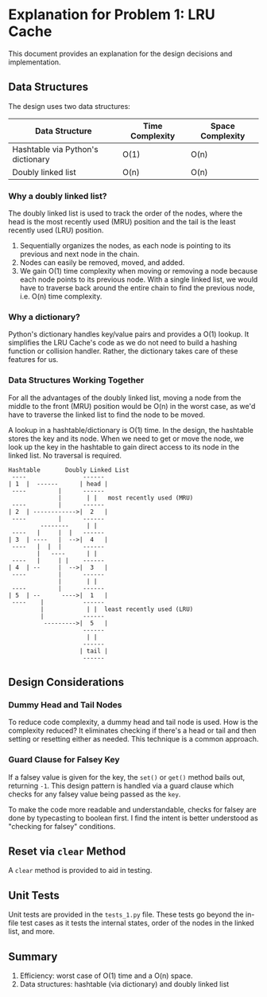 # Explanation for Problem 1: LRU Cache

This document provides an explanation for the design decisions and implementation.

## Data Structures

The design uses two data structures:

| Data Structure | Time Complexity | Space Complexity |
| -------------- | --------------- | ---------------- |
| Hashtable via Python's dictionary | O(1) | O(n) |
| Doubly linked list | O(n) | O(n) |


### Why a doubly linked list?

The doubly linked list is used to track the order of the nodes, where the head is the most recently used (MRU) position and the tail is the least recently used (LRU) position. 

1. Sequentially organizes the nodes, as each node is pointing to its previous and next node in the chain.
2. Nodes can easily be removed, moved, and added. 
3. We gain O(1) time complexity when moving or removing a node because each node points to its previous node.  With a single linked list, we would have to traverse back around the entire chain to find the previous node, i.e. O(n) time complexity.

### Why a dictionary?

Python's dictionary handles key/value pairs and provides a O(1) lookup. It simplifies the LRU Cache's code as we do not need to build a hashing function or collision handler.  Rather, the dictionary takes care of these features for us.

### Data Structures Working Together

For all the advantages of the doubly linked list, moving a node from the middle to the front (MRU) position would be O(n) in the worst case, as we'd have to traverse the linked list to find the node to be moved.

A lookup in a hashtable/dictionary is O(1) time.  In the design, the hashtable stores the key and its node.  When we need to get or move the node, we look up the key in the hashtable to gain direct access to its node in the linked list.  No traversal is required.

```
Hashtable       Doubly Linked List
 ----                ------
| 1  |  ------      | head |
 ----         |      ------
              |       | |   most recently used (MRU)
 ----         |      ------  
| 2  | ------------>|  2   |
 ----         |      ------
         --------     | |   
 ----   |     |  |   ------  
| 3  | ----   |  -->|  4   |
 ----   |  |  |      ------
        |   ----      | |  
 ----   |     | |    ------  
| 4  | --     |  -->|  3   |
 ----         |      ------
              |       | |  
 ----         |      ------  
| 5  | --      ---->|  1   |
 ----    |           ------
         |            | |  least recently used (LRU)
         |           ------  
          --------->|  5   |
                     ------
                      | |
                     ------
                    | tail |
                     ------
```
                     
## Design Considerations

### Dummy Head and Tail Nodes

To reduce code complexity, a dummy head and tail node is used.  How is the complexity reduced? It eliminates checking if there's a head or tail and then setting or resetting either as needed.  This technique is a common approach.

### Guard Clause for Falsey Key

If a falsey value is given for the key, the `set()` or `get()` method bails out, returning `-1`.  This design pattern is handled via a guard clause which checks for any falsey value being passed as the `key`.

To make the code more readable and understandable, checks for falsey are done by typecasting to boolean first.  I find the intent is better understood as "checking for falsey" conditions.

## Reset via `clear` Method

A `clear` method is provided to aid in testing.

## Unit Tests

Unit tests are provided in the `tests_1.py` file.  These tests go beyond the in-file test cases as it tests the internal states, order of the nodes in the linked list, and more.

## Summary

1. Efficiency: worst case of O(1) time and a O(n) space.
2. Data structures: hashtable (via dictionary) and doubly linked list

 